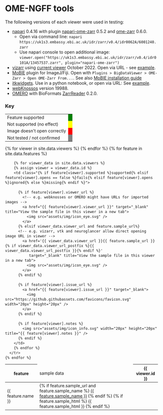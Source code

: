 
<h1>OME-NGFF tools</h1>

The following versions of each viewer were used in testing:

- <a href="https://napari.org">napari</a> 0.4.16 with plugin <a href="https://github.com/ome/napari-ome-zarr/">napari-ome-zarr</a> 0.5.2 and <a href="https://github.com/ome/ome-zarr-py/">ome-zarr</a> 0.6.0.
  - Open via command line: `napari https://uk1s3.embassy.ebi.ac.uk/idr/zarr/v0.4/idr0062A/6001240.zarr`
  - Use napari console to open additional image: `viewer.open("https://uk1s3.embassy.ebi.ac.uk/idr/zarr/v0.4/idr0101A/13457537.zarr", plugin="napari-ome-zarr")`
- <a href="https://github.com/hms-dbmi/vizarr/">vizarr</a> using <a href="https://hms-dbmi.github.io/vizarr">current viewer</a> October 2022. Open via URL - see <a href="https://hms-dbmi.github.io/vizarr/?source=https://uk1s3.embassy.ebi.ac.uk/idr/zarr/v0.3/idr0079A/9836998.zarr">example</a>.
- <a href="https://github.com/mobie/mobie-viewer-fiji/">MoBIE</a> plugin for ImageJ/Fiji. Open with `Plugins > BigDataViewer > OME-Zarr > Open OME-Zarr From...`. See also <a href="https://omero-guides.readthedocs.io/en/latest/fiji/docs/view_mobie_zarr.html">MoBIE installation guide</a>
- <a href="https://itkwidgets.readthedocs.io/en/latest">itkwidgets</a>. Use in a python notebook, or open via URL: See <a href="https://kitware.github.io/itk-vtk-viewer/app/?rotate=false&fileToLoad=https://uk1s3.embassy.ebi.ac.uk/idr/zarr/v0.4/idr0062A/6001240.zarr">example</a>.
- <a href="https://webknossos.org">webKnossos</a> version 19988.
- <a href="https://www.openmicroscopy.org/omero/">OMERO</a> with BioFormats <a href="https://github.com/ome/ZarrReader">ZarrReader</a> 0.2.0.


<style>
  .supported {
    background: green;
  }
  .fails {
    background: red;
  }
  .ignored {
    background: yellow;
  }
  .missing {
    background: grey;
  }

</style>

<h3>Key</h3>

<table>
  <tbody>
  <tr>
    <td>Feature supported</td>
    <td class="supported"> </td>
  </tr>
  <tr>
    <td>Not supported (no effect)</td>
    <td class="ignored"> </td>
  </tr>
  <tr>
    <td>Image doesn't open correctly</td>
    <td class="fails"> </td>
  </tr>
  <tr>
    <td>Not tested / not confirmed</td>
    <td class="missing"> </td>
  </tr>
  </tbody>
</table>

  

<table>
  <thead>
    <tr>
      <th>feature</th>
      <td>sample data</td>
      {% for viewer in site.data.viewers %}
        <th>{{ viewer.id }}</th>
      {% endfor %}
    </tr>
  </thead>
  <tbody>
    {% for feature in site.data.features %}
      <tr>
        <td>{{ feature.name }}</td>
        <td>
          {% if feature.sample_url and feature.sample_name %}
            <a href="{{ feature.sample_url }}" >{{ feature.sample_name }}</a>
          {% endif %}
          {% if feature.sample_html %}
            {{ feature.sample_html }}
          {% endif %}
        </td>

        {% for viewer_data in site.data.viewers %}
        {% assign viewer = viewer_data.id %}
        <td class="{% if feature[viewer].supported %}supported{% elsif feature[viewer].opens == false %}fails{% elsif feature[viewer].opens %}ignored{% else %}missing{% endif %}">

          {% if feature[viewer].viewer_url %}
            <!-- e.g. webknosses or OMERO might have URLs for imported images -->
            <a href="{{ feature[viewer].viewer_url }}" target="_blank" title="View the sample file in this viewer in a new tab">
              <img src="assets/img/icon_eye.svg" />
            </a>
          {% elsif viewer_data.viewer_url and feature.sample_url%}
          <!-- e.g. vizarr, vtk and neuroglancer allow direct opening image URL in viewer -->
            <a href='{{ viewer_data.viewer_url }}{{ feature.sample_url }}{% if viewer_data.viewer_url_postfix %}{{ viewer_data.viewer_url_postfix }}{% endif %}'
               target="_blank" title="View the sample file in this viewer in a new tab">
              <img src="assets/img/icon_eye.svg" />
            </a>
          {% endif %}

          {% if feature[viewer].issue_url %}
            <a href="{{ feature[viewer].issue_url }}" target="_blank">
              <img src="https://github.githubassets.com/favicons/favicon.svg" width="20px" height="20px" />
            </a>
          {% endif %}

          {% if feature[viewer].notes %}
            <img src="assets/img/icon_info.svg" width="20px" height="20px" title="{{ feature[viewer].notes }}" />
          {% endif %}
        </td>
        {% endfor %}
      </tr>
    {% endfor %}
  </tbody>
</table>
